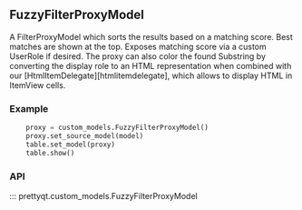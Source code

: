 ## FuzzyFilterProxyModel

A FilterProxyModel which sorts the results based on a matching score. Best matches are shown at the top.
Exposes matching score via a custom UserRole if desired.
The proxy can also color the found Substring by converting the display role to an HTML representation when combined with our [HtmlItemDelegate][htmlitemdelegate], which allows to display HTML in ItemView cells.

### Example

```py
    proxy = custom_models.FuzzyFilterProxyModel()
    proxy.set_source_model(model)
    table.set_model(proxy)
    table.show()
```

### API

::: prettyqt.custom_models.FuzzyFilterProxyModel
